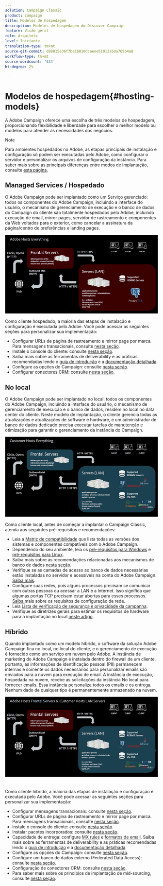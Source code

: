 ```yaml
---
solution: Campaign Classic
product: campaign
title: Modelos de hospedagem
description: Modelos de hospedagem do Discover Campaign
feature: Visão geral
role: Arquiteto
level: Iniciante
translation-type: tm+mt
source-git-commit: d88815e36f7be1b010dcaeee51013a5da769b4a8
workflow-type: tm+mt
source-wordcount: '634'
ht-degree: 2%

---
```



# Modelos de hospedagem{#hosting-models}

A Adobe Campaign oferece uma escolha de três modelos de hospedagem, proporcionando flexibilidade e liberdade para escolher o melhor modelo ou modelos para atender às necessidades dos negócios.

>[!NOTE]
>
>Para ambientes hospedados no Adobe, as etapas principais de instalação e configuração só podem ser executadas pelo Adobe, como configurar o servidor e personalizar os arquivos de configuração da instância. Para saber mais sobre as principais diferenças entre modos de implantação, consulte [esta página](../../installation/using/capability-matrix.md).

## Managed Services / Hospedado

O Adobe Campaign pode ser implantado como um Serviço gerenciado: todos os componentes do Adobe Campaign, incluindo a interface do usuário, o mecanismo de gerenciamento de execução e o banco de dados do Campaign do cliente são totalmente hospedados pelo Adobe, incluindo execução de email, mirror pages, servidor de rastreamento e componentes da Web voltados para o exterior, como cancelar a assinatura da página/centro de preferências e landing pages.

![](assets/deployment_hosted.png)

Como cliente hospedado, a maioria das etapas de instalação e configuração é executada pelo Adobe. Você pode acessar as seguintes seções para personalizar sua implementação:

* Configurar URLs de página de rastreamento e mirror page por marca. Para mensagens transacionais, consulte [nesta seção](../../message-center/using/configuring-multibranding.md).
* Instale o console do cliente: consulte [nesta seção](../../installation/using/installing-the-client-console.md).
* Saiba mais sobre as ferramentas de deliverability e as práticas recomendadas lendo o [guia de introdução](../../delivery/using/deliverability-key-points.md) e a [documentação detalhada](../../delivery/using/about-deliverability.md).
* Configure as opções do Campaign: consulte [nesta seção](../../installation/using/configuring-campaign-options.md).
* Configurar conectores CRM: consulte [nesta seção](../../platform/using/crm-connectors.md).

## No local

O Adobe Campaign pode ser implantado no local: todos os componentes do Adobe Campaign, incluindo a interface do usuário, o mecanismo de gerenciamento de execução e o banco de dados, residem no local no data center do cliente. Neste modelo de implantação, o cliente gerencia todas as atualizações e atualizações de software e hardware, e um administrador de banco de dados dedicado precisa executar tarefas de manutenção e otimização para garantir o gerenciamento da instância do Campaign.

![](assets/deployment_onpremise.png)

Como cliente local, antes de começar a implantar o Campaign Classic, atenda aos seguintes pré-requisitos e recomendações:

* Leia a [Matriz de compatibilidade](../../rn/using/compatibility-matrix.md) que lista todas as versões dos sistemas e componentes compatíveis com o Adobe Campaign.
* Dependendo do seu ambiente, leia os [pré-requisitos para Windows](../../installation/using/prerequisites-of-campaign-installation-in-windows.md) e [pré-requisitos para Linux](../../installation/using/prerequisites-of-campaign-installation-in-linux.md).
* Saiba mais sobre as recomendações relacionadas aos mecanismos de banco de dados [nesta seção](../../installation/using/database.md).
* Verifique se as camadas de acesso ao banco de dados necessárias estão instaladas no servidor e acessíveis na conta do Adobe Campaign. [Saiba mais](../../installation/using/application-server.md).
* Configure suas redes, pois alguns processos precisam se comunicar com outras pessoas ou acessar a LAN e a Internet. Isso significa que algumas portas TCP precisam estar abertas para esses processos. [Saiba ](../../installation/using/network-configuration.md) mais sobre os requisitos de configuração de rede.
* Leia [Lista de verificação de segurança e privacidade da campanha](https://helpx.adobe.com/br/campaign/kb/acc-security.html).
* Verifique as diretrizes gerais para estimar os requisitos de hardware para a implantação no local [neste artigo](https://helpx.adobe.com/br/campaign/kb/hardware-sizing-guide.html).

## Híbrido

Quando implantado como um modelo híbrido, o software da solução Adobe Campaign fica no local, no local do cliente, e o gerenciamento de execução é fornecido como um serviço em nuvem pelo Adobe. A instância de marketing do Adobe Campaign é instalada dentro do firewall de um cliente, portanto, as informações de identificação pessoal (PII) permanecem internas e somente os dados necessários para personalizar emails são enviados para a nuvem para execução de email. A instância de execução, hospedada na nuvem, recebe as solicitações da instância No local para fornecer emails. Essa instância personaliza todos os emails e os entrega. Nenhum dado de qualquer tipo é permanentemente armazenado na nuvem.

![](assets/deployment_hybrid.png)

Como cliente híbrido, a maioria das etapas de instalação e configuração é executada pelo Adobe. Você pode acessar as seguintes seções para personalizar sua implementação:

* Configurar mensagens transacionais: consulte [nesta seção](../../message-center/using/transactional-messaging-architecture.md).
* Configurar URLs de página de rastreamento e mirror page por marca. Para mensagens transacionais, consulte [nesta seção](../../message-center/using/configuring-multibranding.md).
* Instale o console do cliente: consulte [nesta seção](../../installation/using/installing-the-client-console.md).
* Instalar pacotes incorporados: consulte [nesta seção](../../installation/using/installing-campaign-standard-packages.md).
* Capacidade de entrega: configure [MX rules](../../installation/using/email-deliverability.md#mx-configuration) e [formatos de email](../../installation/using/email-deliverability.md#managing-email-formats). Saiba mais sobre as ferramentas de deliverability e as práticas recomendadas lendo o [guia de introdução](../../delivery/using/deliverability-key-points.md) e a [documentação detalhada](../../delivery/using/about-deliverability.md).
* Configure as opções do Campaign: consulte [nesta seção](../../installation/using/configuring-campaign-options.md).
* Configure um banco de dados externo (Federated Data Access): consulte [nesta seção](../../installation/using/about-fda.md).
* Configuração de conectores CRM: consulte [nesta seção](../../platform/using/crm-connectors.md).
* Para saber mais sobre os princípios de implantação de mid-sourcing, consulte [nesta seção](../../installation/using/mid-sourcing-deployment.md).
